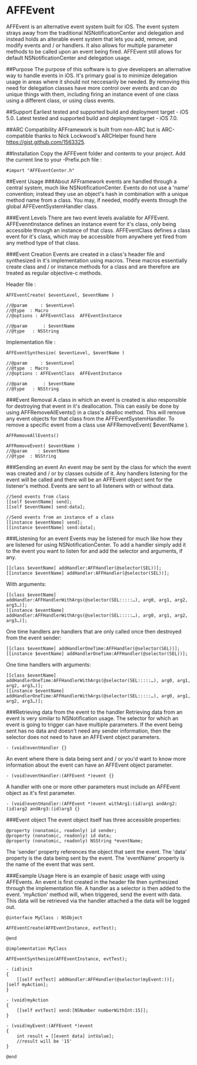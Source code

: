 AFFEvent
========
AFFEvent is an alternative event system built for iOS. The event system strays away from the traditional NSNotificationCenter and delegation and instead holds an alterable event system that lets you add, remove, and modify events and / or handlers. It also allows for multiple parameter methods to be called upon an event being fired. AFFEvent still allows for default NSNotificationCenter and delegation usage. 

##Purpose
The purpose of this software is to give developers an alternative way to handle events in iOS. It's primary goal is to minimize delegation usage in areas where it should not neccesarily be needed. By removing this need for delegation classes have more control over events and can do unique things with them, including firing an instance event of one class using a different class, or using class events.

##Support
Earliest tested and supported build and deployment target - iOS 5.0.
Latest tested and supported build and deployment target - iOS 7.0.

##ARC Compatibility
AFFramework is built from non-ARC but is ARC-compatible thanks to Nick Lockwood's ARCHelper found here https://gist.github.com/1563325.
	
##Installation
Copy the AFFEvent folder and contents to your project.
Add the current line to your <AppName>-Prefix.pch file :
		
    #import "AFFEventCenter.h"

##Event Usage
###About
AFFramework events are handled through a central system, much like NSNotificationCenter. Events do not use a 'name' convention; instead they use an object's hash in combination with a unique method name from a class. You may, if needed, modify events through the global AFFEventSystemHandler class.

###Event Levels
There are two event levels available for AFFEvent. AFFEvenntInstance defines an instance event for it's class, only being accessible through an instance of that class. AFFEventClass defines a class event for it's class, which may be accessible from anywhere yet fired from any method type of that class.

###Event Creation 
Events are created in a class's header file and synthesized in it's implementation using macros. These macros essentially create class and / or instance methods for a class and are therefore are treated as regular objective-c methods.

Header file : 

    AFFEventCreate( $eventLevel, $eventName )

    //@param	 : $eventLevel 
    //@type	 : Macro
    //@options : AFFEventClass  AFFEventInstance   

    //@param 	  : $eventName 
    //@type	  : NSString

Implementation file : 

    AFFEventSynthesize( $eventLevel, $eventName ) 

    //@param	 : $eventLevel 
    //@type	 : Macro
    //@options : AFFEventClass  AFFEventInstance   

    //@param 	  : $eventName 
    //@type	  : NSString

###Event Removal
A class in which an event is created is also responsible for destroying that event in it's deallocation. This can easily be done by using AFFRemoveAllEvents() in a class's dealloc method. This will remove any event objects for that class from the AFFEventSystemHandler. To remove a specific event from a class use AFFRemoveEvent( $eventName ).

    AFFRemoveAllEvents()

    AFFRemoveEvent( $eventName )
    //@param 	: $eventName 
    //@type	 : NSString

###Sending an event
An event may be sent by the class for which the event was created and / or by classes outside of it. Any handlers listening for the event will be called and there will be an AFFEvent object sent for the listener's method. Events are sent to all listeners with or without data. 

    //Send events from class
    [[self $eventName] send];
    [[self $eventName] send:data];

    //Send events from an instance of a class
    [[instance $eventName] send];
    [[instance $eventName] send:data];
###Listening for an event
Events may be listened for much like how they are listened for using NSNotificationCenter. To add a handler simply add it to the event you want to listen for and add the selector and arguments, if any.

    [[class $eventName] addHandler:AFFHandler(@selector(SEL))];
    [[instance $eventName] addHandler:AFFHandler(@selector(SEL))];

With arguments:

    [[class $eventName] addHandler:AFFHandlerWithArgs(@selector(SEL:::::…), arg0, arg1, arg2, arg3…)];
    [[instance $eventName] addHandler:AFFHandlerWithArgs(@selector(SEL:::::…), arg0, arg1, arg2, arg3…)];

One time handlers are handlers that are only called once then destroyed from the event sender:

    [[class $eventName] addHandlerOneTime:AFFHandler(@selector(SEL))];
    [[instance $eventName] addHandlerOneTime:AFFHandler(@selector(SEL))];

One time handlers with arguments:

    [[class $eventName] addHandlerOneTime:AFFHandlerWithArgs(@selector(SEL:::::…), arg0, arg1, arg2, arg3…)];
    [[instance $eventName] addHandlerOneTime:AFFHandlerWithArgs(@selector(SEL:::::…), arg0, arg1, arg2, arg3…)];

###Retrieving data from the event to the handler
Retrieving data from an event is very similar to NSNotification usage. The selector for which an event is going to trigger can have multiple parameters. If the event being sent has no data and doesn't need any sender information, then the selector does not need to have an AFFEvent object parameters.

    - (void)eventHandler {}

An event where there is data being sent and / or you'd want to know more information about the event can have an AFFEvent object parameter.

    - (void)eventHandler:(AFFEvent *)event {}

A handler with one or more other parameters must include an AFFEvent object as it's first parameter.

    - (void)eventHandler:(AFFEvent *)event withArg1:(id)arg1 andArg2:(id)arg2 andArg3:(id)arg3 {} 

###Event object
The event object itself has three accessible properties:

    @property (nonatomic, readonly) id sender;
    @property (nonatomic, readonly) id data;
    @property (nonatomic, readonly) NSString *eventName;

The 'sender' property references the object that sent the event.
The 'data' property is the data being sent by the event.
The 'eventName' property is the name of the event that was sent.

###Example Usage
Here is an example of basic usage with using AFFEvents. An event is first created in the header file then synthesized through the implementation file. A handler as a selector is then added to the event. 'myAction' method will, when triggered, send the event with data. This data will be retrieved via the handler attached a the data will be logged out. 

    @interface MyClass : NSObject

    AFFEventCreate(AFFEventInstance, evtTest);

    @end

    @implementation MyClass

    AFFEventSynthesize(AFFEventInstance, evtTest);

    - (id)init
    {
        [[self evtTest] addHandler:AFFHandler(@selector(myEvent:))]; 
	[self myAction];
    }

    - (void)myAction
    {
     	[[self evtTest] send:[NSNumber numberWithInt:15]];
    }

    - (void)myEvent:(AFFEvent *)event
    {
    	int result = [[event data] intValue];
    	//result will be '15'
    }

    @end
